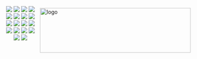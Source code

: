 
<!--

![[llm-inference](https://github.com/DefTruth/Awesome-LLM-Inference)](https://github.com/DefTruth/Awesome-LLM-Inference/assets/31974251/4d9ab775-f200-471d-a289-e2b14296b633)

|🛠[lite.ai.toolkit](https://github.com/DefTruth/lite.ai.toolkit) | 💎[torchlm](https://github.com/DefTruth/torchlm) | 📒[statistic-learning-R-note](https://github.com/DefTruth/statistic-learning-R-note) | 🎉[cuda-learn-note](https://github.com/DefTruth/cuda-learn-note) | 📖[Awesome-LLM-Inference](https://github.com/DefTruth/Awesome-LLM-Inference) |   
|:---:|:---:|:---:|:---:|:---:|
|![](https://img.shields.io/github/stars/DefTruth/lite.ai.toolkit.svg?style=social) ![](https://img.shields.io/github/downloads/DefTruth/lite.ai.toolkit/total?color=ccf&label=downloads&logo=github&logoColor=lightgrey)| ![](https://img.shields.io/github/stars/DefTruth/torchlm.svg?style=social)   ![](https://static.pepy.tech/personalized-badge/torchlm?period=total&units=international_system&left_color=grey&right_color=blue&left_text=downloads)| ![](https://img.shields.io/github/stars/DefTruth/statistic-learning-R-note.svg?style=social) ![](https://img.shields.io/github/downloads/DefTruth/statistic-learning-R-note/total?color=ccf&label=downloads&logo=github&logoColor=lightgrey) |![](https://img.shields.io/github/stars/DefTruth/cuda-learn-note.svg?style=social) ![](https://img.shields.io/github/issues/DefTruth/cuda-learn-note?color=9cc)|  ![](https://img.shields.io/github/stars/DefTruth/Awesome-LLM-Inference.svg?style=social) ![](https://img.shields.io/github/downloads/DefTruth/Awesome-LLM-Inference/total?color=ccf&label=downloads&logo=github&logoColor=lightgrey)|
![[llm-inference](https://github.com/DefTruth/Awesome-LLM-Inference)](https://github.com/DefTruth/Awesome-LLM-Inference/assets/31974251/4d9ab775-f200-471d-a289-e2b14296b633)
-->

<!--

<img src="https://github-readme-stats.vercel.app/api?username=DefTruth&show_icons=true" alt="logo" height="140" width="450" align="right" style="margin: 5px; margin-bottom: 0px;" />  


- ❤  昨日邻家乞新火, 晓窗分与读书灯 (保持学习)
- 🎓 Master degree in Statistics Department of JNU
- 📖 [**DefTruth's Blog Page**](https://www.zhihu.com/people/qyjdef/posts) Email: qyjdef@163.com
- 🔭 [CV](https://github.com/PaddlePaddle/FastDeploy/tree/develop)/[LLM](https://github.com/DefTruth/Awesome-LLM-Inference)/[C++](https://github.com/DefTruth/lite.ai.toolkit)/[Python](https://github.com/DefTruth/torchlm)/[Java](https://github.com/PaddlePaddle/FastDeploy/blob/develop/java/android/README_CN.md)/[Android](https://github.com/PaddlePaddle/FastDeploy/blob/develop/java/android/README_CN.md)/[SIMD](https://github.com/PaddlePaddle/FastDeploy/pull/907)/[CUDA](https://github.com/DefTruth/CUDA-Learn-Notes)
- ✨ Contribute: [lite.ai.toolkit](https://github.com/DefTruth/lite.ai.toolkit)/[FastDeploy](https://github.com/PaddlePaddle/FastDeploy)/[vLLM](https://github.com/vllm-project/vllm)/...
![](https://img.shields.io/badge/Diffusion-brightgreen.svg)

![](https://img.shields.io/github/stars/DefTruth.svg?style=social)  ![](https://img.shields.io/github/followers/DefTruth.svg?style=social) ![](https://cdn.rawgit.com/sindresorhus/awesome/d7305f38d29fed78fa85652e3a63e154dd8e8829/media/badge.svg) ![](https://img.shields.io/badge/CUDA-brightgreen.svg) ![](https://img.shields.io/badge/ARM-SIMD-yellow.svg) ![](https://img.shields.io/badge/C/C++-hotpink.svg) ![](https://img.shields.io/badge/Python-blue.svg) ![](https://img.shields.io/badge/JAVA-JNI-hotpink.svg) ![](https://img.shields.io/badge/Android-blue.svg) ![](https://img.shields.io/badge/AI-LLM|VLM-brightgreen.svg)  ![](https://img.shields.io/badge/Diffusion-brightgreen.svg)

[![cuda-learn-notes](https://github.com/user-attachments/assets/b2578723-b7a7-4d8f-bcd1-5008947b808a)](https://github.com/DefTruth/CUDA-Learn-Notes)
<img src="https://github-readme-stats.vercel.app/api?username=DefTruth&show_icons=true" alt="logo" height="140" width="450" align="right" style="margin: 5px; margin-bottom: 0px;" />  
<img src='https://img.shields.io/badge/PTX ISA-hotpink.svg' >
<img src='https://img.shields.io/badge/CV-brightgreen.svg' >
<img src=https://cdn.rawgit.com/sindresorhus/awesome/d7305f38d29fed78fa85652e3a63e154dd8e8829/media/badge.svg >

![cuda-learn-notes](https://github.com/user-attachments/assets/b2578723-b7a7-4d8f-bcd1-5008947b808a)

-->

<img src="https://github-readme-stats.vercel.app/api?username=DefTruth&show_icons=true" alt="logo" height="120" width="400" align="right" style="margin: 5px; margin-bottom: 0px;" />  

<div align='center'>
  <img src='https://img.shields.io/github/stars/DefTruth.svg?style=social' >
  <img src='https://img.shields.io/github/followers/DefTruth.svg?style=social' >
  <img src='https://img.shields.io/badge/CUDA-brightgreen.svg' >
  <img src='https://img.shields.io/badge/ARM-SIMD-yellow.svg' >
  <img src='https://img.shields.io/badge/C++-hotpink.svg' >
  <img src='https://img.shields.io/badge/C-hotpink.svg' >
  <img src='https://img.shields.io/badge/Python-blue.svg' >
  <img src='https://img.shields.io/badge/JAVA-hotpink.svg' >
  <img src='https://img.shields.io/badge/JAVA-JNI-hotpink.svg' >
  <img src='https://img.shields.io/badge/Android-blue.svg' >
  <img src='https://img.shields.io/badge/AI-LLM/VLM-brightgreen.svg' >
  <img src='https://img.shields.io/badge/Diffusion-brightgreen.svg' >
  <img src="https://img.shields.io/badge/FFPA:~2x↑🎉SDPA EA-blue.svg" >
  <img src='https://img.shields.io/badge/📚CUDA Learn Notes-brightgreen.svg' >
  <img src="https://img.shields.io/badge/🛠lite.ai.toolkit-blue.svg" >
  <img src='https://img.shields.io/badge/📚Awesome LLM Inference-brightgreen.svg' >
  <img src="https://img.shields.io/badge/🎉HGEMM-blue.svg" >
  <img src="https://img.shields.io/badge/📚SGEMM-brightgreen.svg" >
</div> 

